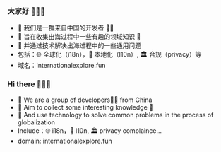 ### 大家好  👋👋👋

- 🥳 我们是一群来自中国的开发者 👨‍💻‍
- 🎯 旨在收集出海过程中一些有趣的领域知识 📖
- 🔧 并通过技术解决出海过程中的一些通用问题
- 包括：🌐 全球化（i18n），📝 本地化（l10n）, 🏛 合规（privacy）等
- 域名：internationalexplore.fun


### Hi there  👋👋👋

- 🥳 We are a group of developers👨‍💻‍ from China
- 🎯 Aim to collect some interesting knowledge 📖
- 🔧 And use technology to solve common problems in the process of globalization
- Include：🌐 i18n，📝 l10n, 🏛 privacy complaince...
- domain: internationalexplore.fun
<!--

Here are some ideas to get you started:

- 🔭 I’m currently working on ...
- 🌱 I’m currently learning ...
- 👯 I’m looking to collaborate on ...
- 🤔 I’m looking for help with ...
- 💬 Ask me about ...
- 📫 How to reach me: ...
- 😄 Pronouns: ...
- ⚡ Fun fact: ...
-->
